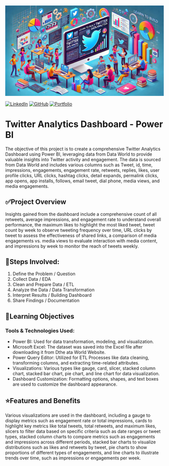 ![Twitter Logo](<twitter dashboard logo.jpeg>)

[![LinkedIn](https://custom-icon-badges.demolab.com/badge/LinkedIn-0A66C2?logo=linkedin-white&logoColor=fff)](https://www.linkedin.com/in/-mohan-s/)
[![GitHub](https://img.shields.io/badge/GitHub-%23121011.svg?logo=github&logoColor=white)](https://github.com/Mohan2703)
[![Portfolio](https://img.shields.io/badge/Portfolio-%23000000.svg?logo=firefox&logoColor=#FF7139)](https://datascienceportfol.io/mohan_Srinivas)

# Twitter Analytics Dashboard - Power BI
<!-- ### Live Project Demo  <a href="https://jobportal-analysis.netlify.app/"><strong>➥ JobPortal-Analytics</strong></a> -->

The objective of this project is to create a comprehensive Twitter Analytics Dashboard using Power BI, leveraging data from Data World to provide valuable insights into Twitter activity and engagement. The data is sourced from Data World and includes various columns such as Tweet, id, time, impressions, engagements, engagement rate, retweets, replies, likes, user profile clicks, URL clicks, hashtag clicks, detail expands, permalink clicks, app opens, app installs, follows, email tweet, dial phone, media views, and media engagements.

## ✅Project Overview
Insights gained from the dashboard include a comprehensive count of all retweets, average impressions, and engagement rate to understand overall performance, the maximum likes to highlight the most liked tweet, tweet count by week to observe tweeting frequency over time, URL clicks by tweet to assess the effectiveness of shared links, a comparison of media engagements vs. media views to evaluate interaction with media content, and impressions by week to monitor the reach of tweets weekly. 

## 📝Steps Involved:
1.  Define the Problem / Question
2. Collect Data / EDA
3. Clean and Prepare Data / ETL 
4. Analyze the Data / Data Transformation
5. Interpret Results / Building Dashboard
6. Share Findings / Documentation

## 🎯Learning Objectives 
### Tools & Technologies Used:

- Power BI: Used for data transformation, modeling, and visualization.
- Microsoft Excel: The dataset was saved into the Excel file after downloading it from Dthe ata World Website.
- Power Query Editor: Utilized for ETL Processes like data cleaning, transforming columns, and extracting time-related attributes.
- Visualizations: Various types like gauge, card, slicer, stacked column chart, stacked bar chart, pie chart, and line chart for data visualization.
- Dashboard Customization: Formatting options, shapes, and text boxes are used to customize the dashboard appearance.

## ⭐Features and Benefits
Various visualizations are used in the dashboard, including a gauge to display metrics such as engagement rate or total impressions, cards to highlight key metrics like total tweets, total retweets, and maximum likes, slicers to filter data based on specific criteria such as date ranges or tweet types, stacked column charts to compare metrics such as engagements and impressions across different periods, stacked bar charts to visualize distributions such as likes and retweets by tweet, pie charts to show proportions of different types of engagements, and line charts to illustrate trends over time, such as impressions or engagements per week.
